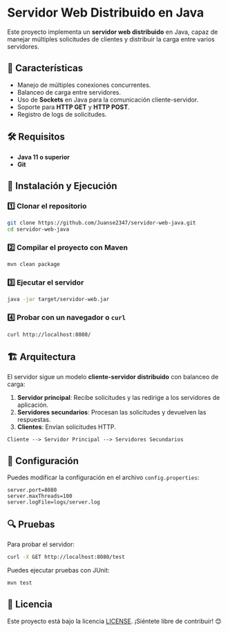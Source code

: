 # Servidor Web Distribuido en Java

Este proyecto implementa un **servidor web distribuido** en Java, capaz de manejar múltiples solicitudes de clientes y distribuir la carga entre varios servidores.

## 📌 Características
- Manejo de múltiples conexiones concurrentes.
- Balanceo de carga entre servidores.
- Uso de **Sockets** en Java para la comunicación cliente-servidor.
- Soporte para **HTTP GET** y **HTTP POST**.
- Registro de logs de solicitudes.

## 🛠️ Requisitos
- **Java 11 o superior**
- **Git**

## 🚀 Instalación y Ejecución
### 1️⃣ Clonar el repositorio
```bash
git clone https://github.com/Juanse2347/servidor-web-java.git
cd servidor-web-java
```

### 2️⃣ Compilar el proyecto con Maven
```bash
mvn clean package
```

### 3️⃣ Ejecutar el servidor
```bash
java -jar target/servidor-web.jar
```

### 4️⃣ Probar con un navegador o `curl`
```bash
curl http://localhost:8080/
```

## 🏗️ Arquitectura
El servidor sigue un modelo **cliente-servidor distribuido** con balanceo de carga:
1. **Servidor principal**: Recibe solicitudes y las redirige a los servidores de aplicación.
2. **Servidores secundarios**: Procesan las solicitudes y devuelven las respuestas.
3. **Clientes**: Envían solicitudes HTTP.

```
Cliente --> Servidor Principal --> Servidores Secundarios
```

## 📜 Configuración
Puedes modificar la configuración en el archivo `config.properties`:
```properties
server.port=8080
server.maxThreads=100
server.logFile=logs/server.log
```

## 🔍 Pruebas
Para probar el servidor:
```bash
curl -X GET http://localhost:8080/test
```

Puedes ejecutar pruebas con JUnit:
```bash
mvn test
```

## 📄 Licencia
Este proyecto está bajo la licencia [LICENSE](LICENSE). ¡Siéntete libre de contribuir! 😊

